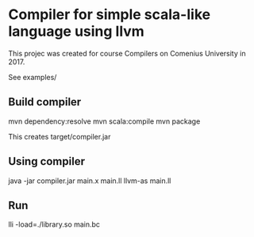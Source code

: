 # Compiler for simple scala-like language using llvm

This projec was created for course Compilers on Comenius University in 2017.

See examples/

## Build compiler

mvn dependency:resolve
mvn scala:compile
mvn package

This creates target/compiler.jar

## Using compiler

java -jar compiler.jar main.x main.ll
llvm-as main.ll

## Run

lli -load=./library.so main.bc